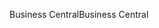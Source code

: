 <span data-ttu-id="3bcf7-101">Business Central</span><span class="sxs-lookup"><span data-stu-id="3bcf7-101">Business Central</span></span>
